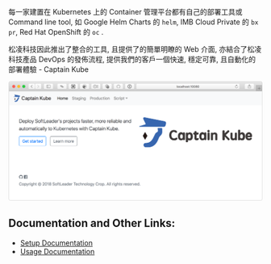 每一家建置在 Kubernetes 上的 Container 管理平台都有自己的部署工具或 Command line tool, 如 Google Helm Charts 的 `helm`, IMB Cloud Private 的 `bx pr`, Red Hat OpenShift 的 `oc` .

松凌科技因此推出了整合的工具, 且提供了的簡單明瞭的 Web 介面, 亦結合了松凌科技產品 DevOps 的發佈流程, 提供我們的客戶一個快速, 穩定可靠, 且自動化的部署體驗 - Captain Kube

![](./printscreen.png)

## Documentation and Other Links:

- [Setup Documentation](https://github.com/softleader/captain-kube/wiki/Installation)
- [Usage Documentation](https://github.com/softleader/captain-kube/wiki)
